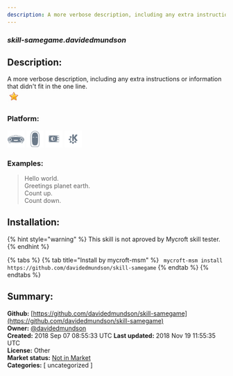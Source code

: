 ```yaml
---
description: A more verbose description, including any extra instructions or
---
```


### _skill-samegame.davidedmundson_  
## Description:  
A more verbose description, including any extra instructions or
information that didn't fit in the one line.  
![](../.gitbook/assets/star.png)  
  
### Platform:  
 ![Mark I](../.gitbook/assets/mark-1-icon.png)  ![Mark II](../.gitbook/assets/mark-2-icon.png)  ![Picroft](../.gitbook/assets/picroft-icon.png)  ![plasmoid](../.gitbook/assets/kde.png)   
### Examples:  
> Hello world.  
> Greetings planet earth.  
> Count up.  
> Count down.  
  
## Installation:  
{% hint style="warning" %}
This skill is not aproved by Mycroft skill tester.
{% endhint %}
    
{% tabs %}
{% tab title="Install by mycroft-msm" %}
``` mycroft-msm install https://github.com/davidedmundson/skill-samegame```
{% endtab %}
  {% endtabs %}
    
## Summary:  
**Github:** [https://github.com/davidedmundson/skill-samegame](https://github.com/davidedmundson/skill-samegame)  
**Owner:** [@davidedmundson](https://github.com/davidedmundson)  
**Created:** 2018 Sep 07 08:55:33 UTC  **Last updated:** 2018 Nov 19 11:55:35 UTC  
**License:** Other  
**Market status:** [Not in Market](https://market.mycroft.ai/skill/)  
**Categories:** [ uncategorized ]   
